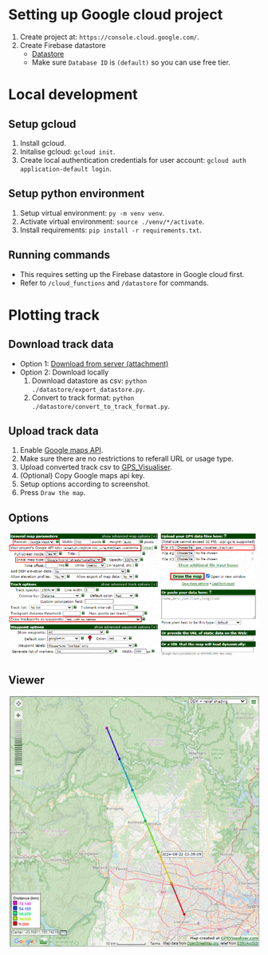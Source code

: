 # Setting up Google cloud project
1. Create project at: ```https://console.cloud.google.com/```.
2. Create Firebase datastore
    - [Datastore](https://console.cloud.google.com/datastore/databases)
    - Make sure ```Database ID``` is ```(default)``` so you can use free tier.

# Local development
## Setup gcloud
1. Install gcloud.
2. Initalise gcloud: ```gcloud init```.
3. Create local authentication credentials for user account: ```gcloud auth application-default login```.

## Setup python environment
1. Setup virtual environment: ```py -m venv venv```.
2. Activate virtual environment: ```source ./venv/*/activate```.
3. Install requirements: ```pip install -r requirements.txt```.

## Running commands
- This requires setting up the Firebase datastore in Google cloud first.
- Refer to ```/cloud_functions``` and ```/datastore``` for commands.

# Plotting track
## Download track data
- Option 1: [Download from server (attachment)](https://australia-southeast1-gps-tracking-433211.cloudfunctions.net/get-track?download=gps_visualiser_track.csv&max_rows=128&user_id=0)
- Option 2: Download locally
    1. Download datastore as csv: ```python ./datastore/export_datastore.py```.
    2. Convert to track format: ```python ./datastore/convert_to_track_format.py```.

## Upload track data
1. Enable [Google maps API](https://console.cloud.google.com/marketplace/product/google/maps-backend.googleapis.com).
2. Make sure there are no restrictions to referall URL or usage type.
4. Upload converted track csv to [GPS_Visualiser](https://www.gpsvisualizer.com/map_input?form=html&format=google).
5. (Optional) Copy Google maps api key.
6. Setup options according to screenshot.
7. Press ```Draw the map```.

## Options
![Visualiser options](./docs/gps_visualiser_options.png)

## Viewer
![Visualiser viewer](./docs/gps_visualiser_viewer.png)

